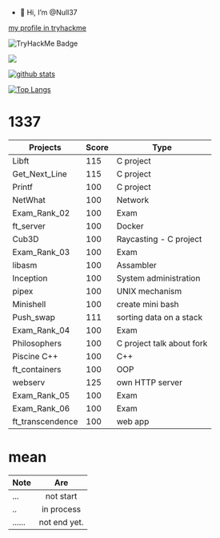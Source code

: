 - 👋 Hi, I’m @Null37

<!---
zerossamadi/zerossamadi is a ✨ special ✨ repository because its `README.md` (this file) appears on your GitHub profile.
You can click the Preview link to take a look at your changes.
--->

[my profile in tryhackme](https://tryhackme.com/p/Null37)

![TryHackMe Badge](https://tryhackme-badges.s3.amazonaws.com/Null37.png)

![](https://komarev.com/ghpvc/?username=your-github-username)

[![github stats](https://github-readme-stats.vercel.app/api?username=Null37&count_private=true&show_icons=true&theme=dark)](https://github.com/Null37/github-readme-stats)

[![Top Langs](https://github-readme-stats.vercel.app/api/top-langs/?username=Null37&layout=compact&exclude_repo=ft_server&langs_count=15&theme=highcontrast)](https://github.com/Null37/github-readme-stats)

# 1337
|   Projects	|  Score	| Type |
|---	|---	|--- |
| Libft | 115 | C project |
| Get_Next_Line	| 115 | C project |
| Printf	| 100 | C project |
| NetWhat | 100 | Network |
| Exam_Rank_02 | 100 | Exam |
| ft_server | 100 | Docker |
| Cub3D | 100 | Raycasting - C project |
| Exam_Rank_03 | 100 | Exam |
| libasm | 100 | Assambler |
| Inception | 100 | System administration |
| pipex | 100 |  UNIX mechanism| 
| Minishell | 100 | create mini bash |
| Push_swap | 111 | sorting data on a stack|
| Exam_Rank_04 | 100 | Exam |
| Philosophers |100 | C project talk about fork |
| Piscine C++ | 100 | C++ |
| ft_containers | 100  | OOP |
| webserv | 125 | own HTTP server|
| Exam_Rank_05  | 100  | Exam |
| Exam_Rank_06  | 100 |  Exam |
| ft_transcendence | 100 | web app |
# mean
|Note           | Are           |
| ------------- |:-------------:|
| ...           | not start     |
| ..            | in process    |
|......         | not end yet.  |
